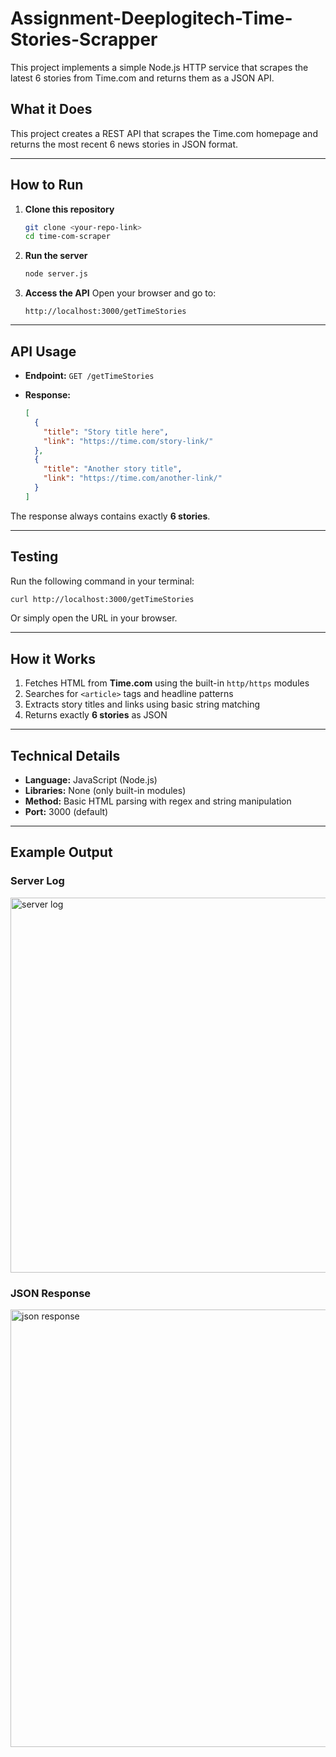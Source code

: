 # Assignment-Deeplogitech-Time-Stories-Scrapper
This project implements a simple Node.js HTTP service that scrapes the latest 6 stories from Time.com  and returns them as a JSON API.

## **What it Does**

This project creates a REST API that scrapes the Time.com homepage and returns the most recent 6 news stories in JSON format.  

---

## **How to Run**

1. **Clone this repository**
   ```bash
   git clone <your-repo-link>
   cd time-com-scraper
   ```

2. **Run the server**
   ```bash
   node server.js
   ```

3. **Access the API**
   Open your browser and go to:
   ```
   http://localhost:3000/getTimeStories
   ```

---

## **API Usage**

- **Endpoint:** `GET /getTimeStories`

- **Response:**
   ```json
   [
     {
       "title": "Story title here",
       "link": "https://time.com/story-link/"
     },
     {
       "title": "Another story title",
       "link": "https://time.com/another-link/"
     }
   ]
   ```

The response always contains exactly **6 stories**.

---

## **Testing**

Run the following command in your terminal:
```bash
curl http://localhost:3000/getTimeStories
```
Or simply open the URL in your browser.

---

## **How it Works**

1. Fetches HTML from **Time.com** using the built-in `http/https` modules
2. Searches for `<article>` tags and headline patterns
3. Extracts story titles and links using basic string matching
4. Returns exactly **6 stories** as JSON

---

## **Technical Details**

- **Language:** JavaScript (Node.js)  
- **Libraries:** None (only built-in modules)  
- **Method:** Basic HTML parsing with regex and string manipulation  
- **Port:** 3000 (default)

---

## **Example Output**

### Server Log
<img width="600" alt="server log" src="https://github.com/user-attachments/assets/413c48a7-8ab0-4fd2-bfa5-d3ed10da3656" />

### JSON Response
<img width="700" alt="json response" src="https://github.com/user-attachments/assets/413c48a7-8ab0-4fd2-bfa5-d3ed10da3656"/>


